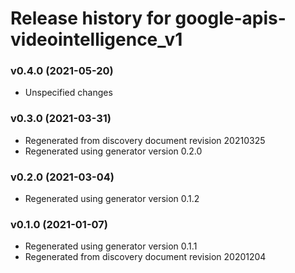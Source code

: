# Release history for google-apis-videointelligence_v1

### v0.4.0 (2021-05-20)

* Unspecified changes

### v0.3.0 (2021-03-31)

* Regenerated from discovery document revision 20210325
* Regenerated using generator version 0.2.0

### v0.2.0 (2021-03-04)

* Regenerated using generator version 0.1.2

### v0.1.0 (2021-01-07)

* Regenerated using generator version 0.1.1
* Regenerated from discovery document revision 20201204

